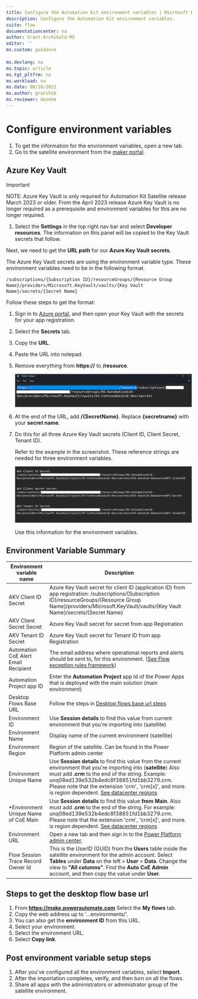 ```yaml
---
title: Configure the Automation Kit environment variables | Microsoft Docs
description: Configure the Automation Kit environment variables.
suite: flow
documentationcenter: na
author: Grant-Archibald-MS
editor: ''
ms.custom: guidance

ms.devlang: na
ms.topic: article
ms.tgt_pltfrm: na
ms.workload: na
ms.date: 08/18/2022
ms.author: grarchib
ms.reviewer: deonhe
---
```


# Configure environment variables

1. To get the information for the environment variables, open a new tab.
2. Go to the satellite environment from the [maker portal](https://make.powerapps.com).

## Azure Key Vault

   > [!IMPORTANT]
   > NOTE: Azure Key Vault is only required for Automation Kit Satellite release March 2023 or older. From the April 2023 release Azure Key Vault is no longer required as a prerequisite and environment variables for this are no longer required.

1. Select the **Settings** in the top right nav bar and select **Developer resources**. The information on this panel will be copied to the Key Vault secrets that follow.

Next, we need to get the **URL path** for our **Azure Key Vault secrets**.

The Azure Key Vault secrets are using the environment variable type. These environment variables need to be in the following format.
  
   ```azurecli
   /subscriptions/{Subscription ID}/resourceGroups/{Resource Group Name}/providers/Microsoft.KeyVault/vaults/{Key Vault Name}/secrets/{Secret Name}
   ```

Follow these steps to get the format:

1. Sign in to [Azure portal](https://portal.azure.com/home), and then open your Key Vault with the secrets for your app registration.
1. Select the **Secrets** tab.
1. Copy the **URL**.
1. Paste the URL into notepad.
1. Remove everything from **https://** to **/resource**.

   ![A screenshot that displays the parts of the URL to remove.](../media/url-parts.png "A screenshot that displays the parts of the URL to remove.")

1. At the end of the URL, add **/{SecretName}**. Replace **{secretname}** with your **secret name**.

1. Do this for all three Azure Key Vault secrets (Client ID, Client Secret, Tenant ID).

    Refer to the example in the screenshot. These reference strings are needed for three environment variables.

   ![A screenshot that displays the environment variables.](../media/environment-vars.png "A screenshot that displays the environment variables.")

   Use this information for the environment variables.

## Environment Variable Summary

| **Environment variable name**         | **Description**                                                                                                                                                                                                                                                                                 |
|---------------------------------------|-------------------------------------------------------------------------------------------------------------------------------------------------------------------------------------------------------------------------------------------------------------------------------------------------|
| AKV Client ID Secret                  | Azure Key Vault secret for client ID (application ID) from app registration: /subscriptions/{Subscription ID}/resourceGroups/{Resource Group Name}/providers/Microsoft.KeyVault/vaults/{Key Vault Name}/secrets/{Secret Name}                                                                   |
| AKV Client Secret Secret              | Azure Key Vault secret for secret from app Registration                                                                                                                                                                                                                                         |
| AKV Tenant ID Secret                  | Azure Key Vault secret for Tenant ID from app Registration                                                                                                                                                                                                                                      |
| Automation CoE Alert Email Recipient  | The email address where operational reports and alerts should be sent to, for this environment. ([See Flow exception rules framework](../exception-rules-framework.md#flow-exception-rules-framework))                                                                                                                            |
| Automation Project app ID             | Enter the **Automation Project** app Id of the Power Apps that is deployed with the main solution (main environment)                                                                                                                                                                            |
| Desktop Flows Base URL                | Follow the steps in [Desktop flows base url steps](#steps-to-get-the-desktop-flow-base-url)                                                                                                                     |
| Environment ID                        | Use **Session details** to find this value from current environment that you're importing into (satellite)                                                                                                                                                                                     |
| Environment Name                      | Display name of the current environment (satellite)                                                                                                                                                                                                                                             |
| Environment Region                    | Region of the satellite. Can be found in the Power Platform admin center                                                                                                                                                                                                                        |
| Environment Unique Name               | Use **Session details** to find this value from the current environment that you're importing into (**satellite**) Also must add **.crm** to the end of the string. Example: unq08ed139e532b4edc8f38851fd1bb3279.crm. Please note that the extension 'crm', 'crm[x]', and more. is region dependent. [See datacenter regions](/power-platform/admin/new-datacenter-regions)  |
| \*Environment Unique Name of CoE Main | Use **Session details** to find this value **from Main**. Also must add **.crm** to the end of the string. For example: unq08ed139e532b4edc8f38851fd1bb3279.crm. Please note that the extension 'crm', 'crm[x]', and more. is region dependent. [See datacenter regions](/power-platform/admin/new-datacenter-regions)                                                                                                                                                                                                                          |
| Environment URL                       | Open a new tab and then sign in to the [Power Platform admin center](https://aka.ms/ppac).                                                                                            |
| Flow Session Trace Record Owner Id    | This is the UserID (GUID) from the **Users** table inside the satellite environment for the admin account. Select **Tables** under **Data** on the left > **User** > **Data**. Change the view to **"All columns"**. Find the **Auto CoE Admin** account, and then copy the value under **User**. |

## Steps to get the desktop flow base url

1. From **https://make.powerautomate.com** Select the **My flows** tab.
1. Copy the web address up to '…environments/'.
1. You can also get the **environment ID** from this URL.
1. Select your environment.
1. Select the environment URL.
1. Select **Copy link**.

## Post environment variable setup steps

1. After you've configured all the environment variables, select **Import**.
1. After the importation completes, verify, and then turn on all the flows.
1. Share all apps with the administrators or administrator group of the satellite environment.

